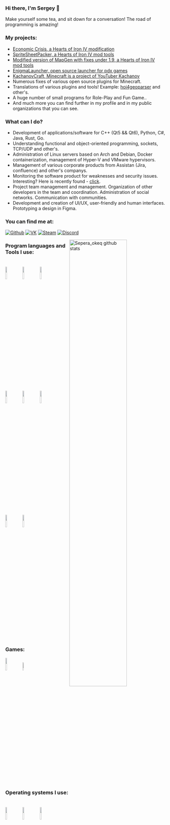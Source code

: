 ### Hi there, I'm Sergey 👋

Make yourself some tea, and sit down for a conversation! The road of programming is amazing!

### My projects:

* [Economic Crisis, a Hearts of Iron IV modification](https://steamcommunity.com/sharedfiles/filedetails/?id=2000532465)
* [SpriteSheetPacker, a Hearts of Iron IV mod tools](https://github.com/Sepera-okeq/SpriteSheetPacker)
* [Modified version of MapGen with fixes under 1.9, a Hearts of Iron IV mod tools](https://vk.com/enigmalauncher)
* [EnigmaLauncher, open source launcher for pdx games](https://vk.com/enigmalauncher)
* [KachanovCraft, Minecraft is a project of YouTuber Kachanov](https://kachanovcraft.com)
* Numerous fixes of various open source plugins for Minecraft.
* Translations of various plugins and tools! Example: [hoi4geoparser](https://github.com/Sepera-okeq/hoi4geoparser) and other's.
* A huge number of small programs for Role-Play and Fun Game..
* And much more you can find further in my profile and in my public organizations that you can see.

### What can I do?

* Development of applications/software for C++ (Qt5 && Qt6), Python, C#, Java, Rust, Go.
* Understanding functional and object-oriented programming, sockets, TCP/UDP and other's.
* Administration of Linux servers based on Arch and Debian, Docker containerization, management of Hyper-V and VMware hypervisors.
* Management of various corporate products from Assistan (Jira, confluence) and other's companys.
* Monitoring the software product for weaknesses and security issues.  Interesting? Here is recently found - [click](https://vk.com/wall-124436657_58187).
* Project team management and management. Organization of other developers in the team and coordination. Administration of social networks. Communication with communities.
* Development and creation of UI/UX, user-friendly and human interfaces. Prototyping a design in Figma.

### **You can find me at:**
 [![Github](https://img.shields.io/badge/-Github-000?style=flat&logo=Github&logoColor=white)](https://github.com/sepera-okeq)
 [![VK](https://img.shields.io/badge/-VK-000?style=flat&logo=VK&logoColor=white)](https://vk.com/sepera_okeq)
 [![Steam](https://img.shields.io/badge/-Steam-000?style=flat&logo=Steam&logoColor=white)](https://steamcommunity.com/id/sepera_okeq/) 
 [![Discord](https://img.shields.io/badge/-Discord-000?style=flat&logo=Discord&logoColor=white)](https://discord.gg/jjbue3F)


<p>

  <img width="60%" align="right" alt="Sepera_okeq github stats" src="https://github-readme-stats.vercel.app/api?username=Sepera-okeq&count_private=true&hide=cpp,javascript,python&show_icons=true&hide_border=true&line_height=27&theme=dark&show_owner=true&include_all_commits=true" />

### Program languages and Tools I use:<br><br>
  <code><img width="10%" src="https://www.vectorlogo.zone/logos/qtio/qtio-ar21.svg"></code>
  <code><img width="10%" src="https://www.vectorlogo.zone/logos/java/java-horizontal.svg"></code>
  <code><img width="10%" src="https://www.vectorlogo.zone/logos/github/github-ar21.svg"></code>
  <br/>
  <code><img width="10%" src="https://www.vectorlogo.zone/logos/git-scm/git-scm-ar21.svg"></code>
  <code><img width="10%" src="https://www.vectorlogo.zone/logos/python/python-ar21.svg"></code>
  <code><img width="10%" src="https://www.vectorlogo.zone/logos/nodejs/nodejs-horizontal.svg"></code>
  <br/>
  <code><img width="10%" src="https://www.vectorlogo.zone/logos/gitlab/gitlab-ar21.svg"></code>
  <code><img width="10%" src="https://www.vectorlogo.zone/logos/figma/figma-ar21.svg"></code>
  <br/>
  
### Games:<br>
  <code><img width="10%" src="https://www.vectorlogo.zone/logos/minecraft/minecraft-ar21.svg"></code>
  <code><img width="8%" src="https://img.pngio.com/hearts-of-iron-gaya-entertainment-hearts-of-iron-png-400_400.png"></code>
  <br/>
  
### Operating systems I use:<br><br>
  <code><img width="10%" src="https://simpleicons.org/icons/windows.svg"></code>
  <code><img width="10%" src="https://simpleicons.org/icons/debian.svg"></code>
  <code><img width="10%" src="https://simpleicons.org/icons/archlinux.svg"></code>
</p>
